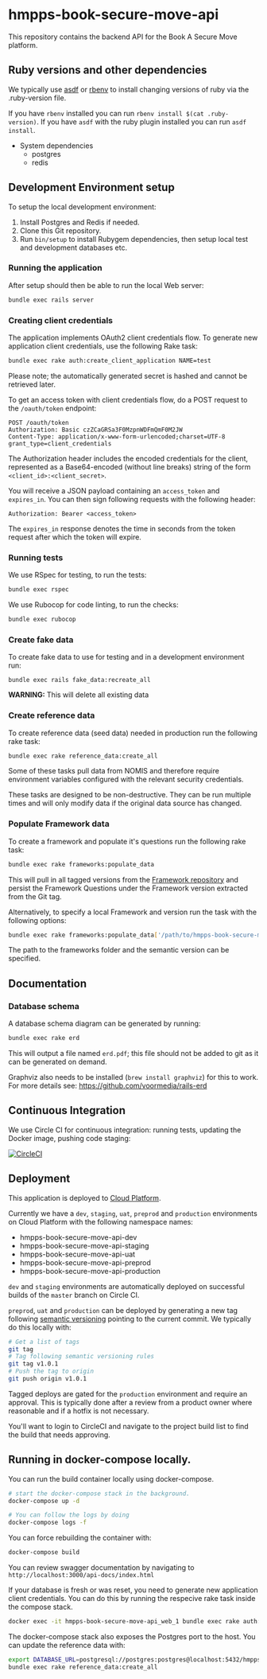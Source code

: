 # hmpps-book-secure-move-api

This repository contains the backend API for the Book A Secure Move platform.

## Ruby versions and other dependencies

We typically use [asdf](https://asdf-vm.com/#/) or [rbenv](https://github.com/rbenv/rbenv) to install changing versions of ruby via the .ruby-version file.

If you have `rbenv` installed you can run `rbenv install $(cat .ruby-version)`.
If you have `asdf` with the ruby plugin installed you can run `asdf install`.

* System dependencies
  * postgres
  * redis

## Development Environment setup

To setup the local development environment:

1. Install Postgres and Redis if needed.
2. Clone this Git repository.
3. Run `bin/setup` to install Rubygem dependencies, then setup local
   test and development databases etc.

### Running the application

After setup should then be able to run the local Web server:

```bash
bundle exec rails server
```

### Creating client credentials

The application implements OAuth2 client credentials flow. To generate new application client credentials, use the following Rake task:

```bash
bundle exec rake auth:create_client_application NAME=test
```

Please note; the automatically generated secret is hashed and cannot be retrieved later.

To get an access token with client credentials flow, do a POST request to the `/oauth/token` endpoint:

```
POST /oauth/token
Authorization: Basic czZCaGRSa3F0MzpnWDFmQmF0M2JW
Content-Type: application/x-www-form-urlencoded;charset=UTF-8
grant_type=client_credentials
```

The Authorization header includes the encoded credentials for the client, represented as a Base64-encoded (without line breaks) string of the form `<client_id>:<client_secret>`.

You will receive a JSON payload containing an `access_token` and `expires_in`. You can then sign following requests with the following header:

```
Authorization: Bearer <access_token>
```

The `expires_in` response denotes the time in seconds from the token request after which the token will expire.

### Running tests

We use RSpec for testing, to run the tests:

```bash
bundle exec rspec
```

We use Rubocop for code linting, to run the checks:

```bash
bundle exec rubocop
```

### Create fake data

To create fake data to use for testing and in a development environment run:

```
bundle exec rails fake_data:recreate_all
```

**WARNING:** This will delete all existing data

### Create reference data

To create reference data (seed data) needed in production run the
following rake task:

```bash
bundle exec rake reference_data:create_all
```

Some of these tasks pull data from NOMIS and therefore require
environment variables configured with the relevant security credentials.

These tasks are designed to be non-destructive. They can be run multiple
times and will only modify data if the original data source has changed.

### Populate Framework data

To create a framework and populate it's questions run the following rake task:

```bash
bundle exec rake frameworks:populate_data
```

This will pull in all tagged versions from the [Framework repository](https://github.com/ministryofjustice/hmpps-book-secure-move-frameworks) and persist the Framework Questions under the Framework version extracted from the Git tag. 

Alternatively, to specify a local Framework and version run the task with the following options:

```bash
bundle exec rake frameworks:populate_data['/path/to/hmpps-book-secure-move-frameworks/frameworks','1.1.1']
```

The path to the frameworks folder and the semantic version can be specified.

## Documentation

### Database schema

A database schema diagram can be generated by running:

```bash
bundle exec rake erd
```

This will output a file named `erd.pdf`; this file should not be added to git as it can be generated on demand.

Graphviz also needs to be installed (`brew install graphviz`) for this to work. For more details see: https://github.com/voormedia/rails-erd

## Continuous Integration

We use Circle CI for continuous integration: running tests, updating the
Docker image, pushing code staging:

[![CircleCI](https://circleci.com/gh/ministryofjustice/hmpps-book-secure-move-api)](https://circleci.com/gh/ministryofjustice/hmpps-book-secure-move-api)

## Deployment

This application is deployed to [Cloud Platform](https://user-guide.cloud-platform.service.justice.gov.uk/).

Currently we have a `dev`, `staging`, `uat`, `preprod` and `production` environments on Cloud
Platform with the following namespace names:

* hmpps-book-secure-move-api-dev
* hmpps-book-secure-move-api-staging
* hmpps-book-secure-move-api-uat
* hmpps-book-secure-move-api-preprod
* hmpps-book-secure-move-api-production

`dev` and `staging` environments are automatically deployed on successful builds of the
`master` branch on Circle CI.

`preprod`, `uat` and `production` can be deployed by generating a new tag
following [semantic versioning](https://semver.org/) pointing to the current commit. We typically do this locally with:

```bash
# Get a list of tags
git tag
# Tag following semantic versioning rules
git tag v1.0.1
# Push the tag to origin
git push origin v1.0.1
```

Tagged deploys are gated for the `production` environment and require an approval. This is typically done after
a review from a product owner where reasonable and if a hotfix is not necessary.

You'll want to login to CircleCI and navigate to the project build list to find the build that needs approving.

## Running in docker-compose locally.

You can run the build container locally using docker-compose.

```bash
# start the docker-compose stack in the background.
docker-compose up -d

# You can follow the logs by doing
docker-compose logs -f
```

You can force rebuilding the container with:

```bash
docker-compose build
```

You can review swagger documentation by navigating to `http://localhost:3000/api-docs/index.html`

If your database is fresh or was reset, you need to generate new application client credentials.
You can do this by running the respecive rake task inside the compose stack.

```bash
docker exec -it hmpps-book-secure-move-api_web_1 bundle exec rake auth:create_client_application NAME=test
```

The docker-compose stack also exposes the Postgres port to the host. You can update the reference data with:

```bash
export DATABASE_URL=postgresql://postgres:postgres@localhost:5432/hmpps-book-secure-move-api
bundle exec rake reference_data:create_all
```
